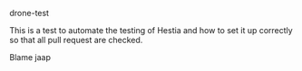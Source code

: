 drone-test

This is a test to automate the testing of Hestia and how to set it up correctly so that all pull request are checked. 

Blame jaap
